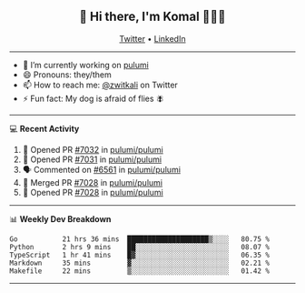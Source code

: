 <h2 align="center"> 👋 Hi there, I'm Komal 🧑🏾‍💻 </h2>
<p align="center">
    <a href="https://twitter.com/zwitkali">Twitter</a> •
    <a href="https://www.linkedin.com/in/komal-ali/">LinkedIn</a>
</p>

--------

- 🔭 I’m currently working on [pulumi](https://github.com/pulumi/pulumi)
- 😄 Pronouns: they/them
- 📫 How to reach me: [@zwitkali](https://twitter.com/zwitkali) on Twitter
- ⚡ Fun fact: My dog is afraid of flies 🪰

--------
💻 **Recent Activity**

<!--START_SECTION:activity-->
1. 💪 Opened PR [#7032](https://github.com/pulumi/pulumi/pull/7032) in [pulumi/pulumi](https://github.com/pulumi/pulumi)
2. 💪 Opened PR [#7031](https://github.com/pulumi/pulumi/pull/7031) in [pulumi/pulumi](https://github.com/pulumi/pulumi)
3. 🗣 Commented on [#6561](https://github.com/pulumi/pulumi/issues/6561) in [pulumi/pulumi](https://github.com/pulumi/pulumi)
4. 🎉 Merged PR [#7028](https://github.com/pulumi/pulumi/pull/7028) in [pulumi/pulumi](https://github.com/pulumi/pulumi)
5. 💪 Opened PR [#7028](https://github.com/pulumi/pulumi/pull/7028) in [pulumi/pulumi](https://github.com/pulumi/pulumi)
<!--END_SECTION:activity-->

--------

📊 **Weekly Dev Breakdown**
<!--START_SECTION:waka-->
```text
Go           21 hrs 36 mins  ████████████████████▒░░░░   80.75 % 
Python       2 hrs 9 mins    ██░░░░░░░░░░░░░░░░░░░░░░░   08.07 % 
TypeScript   1 hr 41 mins    █▓░░░░░░░░░░░░░░░░░░░░░░░   06.35 % 
Markdown     35 mins         ▓░░░░░░░░░░░░░░░░░░░░░░░░   02.21 % 
Makefile     22 mins         ▒░░░░░░░░░░░░░░░░░░░░░░░░   01.42 % 
```
<!--END_SECTION:waka-->

--------